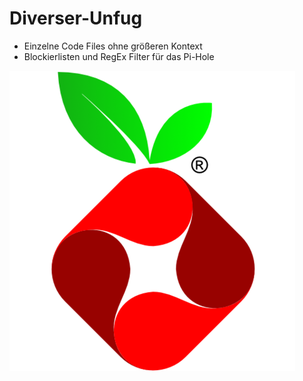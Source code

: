 # Diverser-Unfug
- Einzelne Code Files ohne größeren Kontext
- Blockierlisten und RegEx Filter für das Pi-Hole

![Alt-Text](Pi-hole_Logo.png)

